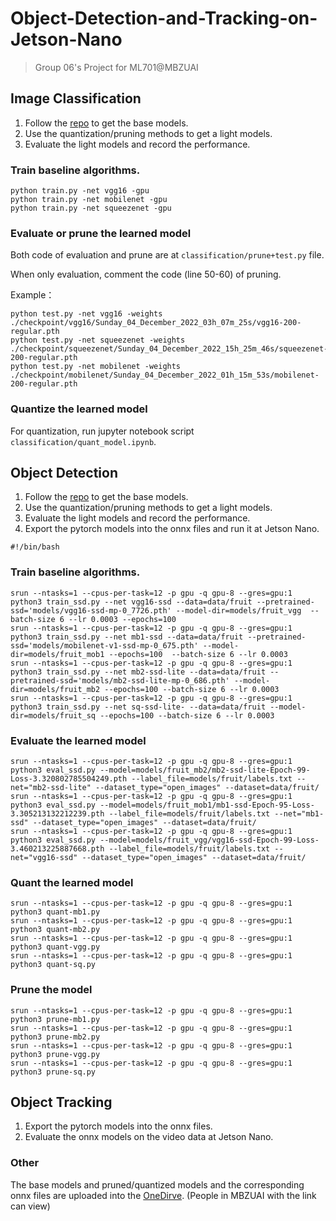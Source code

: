 # Object-Detection-and-Tracking-on-Jetson-Nano
> Group 06's Project for ML701@MBZUAI

## Image Classification

1) Follow the [repo](https://github.com/weiaicunzai/pytorch-cifar100) to get the base models.
2) Use the quantization/pruning methods to get a light models.
3) Evaluate the light models and record the performance.

### Train baseline algorithms.
```
python train.py -net vgg16 -gpu
python train.py -net mobilenet -gpu
python train.py -net squeezenet -gpu
```

### Evaluate or prune the learned model 
Both code of evaluation and prune are at `classification/prune+test.py` file. 

When only evaluation, comment the code (line 50-60) of pruning.

Example：
```
python test.py -net vgg16 -weights ./checkpoint/vgg16/Sunday_04_December_2022_03h_07m_25s/vgg16-200-regular.pth
python test.py -net squeezenet -weights ./checkpoint/squeezenet/Sunday_04_December_2022_15h_25m_46s/squeezenet-200-regular.pth
python test.py -net mobilenet -weights ./checkpoint/mobilenet/Sunday_04_December_2022_01h_15m_53s/mobilenet-200-regular.pth
```



### Quantize the learned model 
For quantization, run jupyter notebook script `classification/quant_model.ipynb`.



## Object Detection

1) Follow the [repo](https://github.com/dusty-nv/pytorch-ssd) to get the base models.
2) Use the quantization/pruning methods to get a light models.
3) Evaluate the light models and record the performance.
4) Export the pytorch models into the onnx files and run it at Jetson Nano.

```
#!/bin/bash
```

### Train baseline algorithms.
```
srun --ntasks=1 --cpus-per-task=12 -p gpu -q gpu-8 --gres=gpu:1 python3 train_ssd.py --net vgg16-ssd --data=data/fruit --pretrained-ssd='models/vgg16-ssd-mp-0_7726.pth' --model-dir=models/fruit_vgg  --batch-size 6 --lr 0.0003 --epochs=100
srun --ntasks=1 --cpus-per-task=12 -p gpu -q gpu-8 --gres=gpu:1 python3 train_ssd.py --net mb1-ssd --data=data/fruit --pretrained-ssd='models/mobilenet-v1-ssd-mp-0_675.pth' --model-dir=models/fruit_mob1 --epochs=100  --batch-size 6 --lr 0.0003
srun --ntasks=1 --cpus-per-task=12 -p gpu -q gpu-8 --gres=gpu:1 python3 train_ssd.py --net mb2-ssd-lite --data=data/fruit --pretrained-ssd='models/mb2-ssd-lite-mp-0_686.pth' --model-dir=models/fruit_mb2 --epochs=100 --batch-size 6 --lr 0.0003
srun --ntasks=1 --cpus-per-task=12 -p gpu -q gpu-8 --gres=gpu:1 python3 train_ssd.py --net sq-ssd-lite- --data=data/fruit --model-dir=models/fruit_sq --epochs=100 --batch-size 6 --lr 0.0003
```

### Evaluate the learned model 
```
srun --ntasks=1 --cpus-per-task=12 -p gpu -q gpu-8 --gres=gpu:1 python3 eval_ssd.py --model=models/fruit_mb2/mb2-ssd-lite-Epoch-99-Loss-3.320802785504249.pth --label_file=models/fruit/labels.txt --net="mb2-ssd-lite" --dataset_type="open_images" --dataset=data/fruit/
srun --ntasks=1 --cpus-per-task=12 -p gpu -q gpu-8 --gres=gpu:1 python3 eval_ssd.py --model=models/fruit_mob1/mb1-ssd-Epoch-95-Loss-3.305213132212239.pth --label_file=models/fruit/labels.txt --net="mb1-ssd" --dataset_type="open_images" --dataset=data/fruit/
srun --ntasks=1 --cpus-per-task=12 -p gpu -q gpu-8 --gres=gpu:1 python3 eval_ssd.py --model=models/fruit_vgg/vgg16-ssd-Epoch-99-Loss-3.460213225887668.pth --label_file=models/fruit/labels.txt --net="vgg16-ssd" --dataset_type="open_images" --dataset=data/fruit/
```

### Quant the learned model 
```
srun --ntasks=1 --cpus-per-task=12 -p gpu -q gpu-8 --gres=gpu:1 python3 quant-mb1.py
srun --ntasks=1 --cpus-per-task=12 -p gpu -q gpu-8 --gres=gpu:1 python3 quant-mb2.py
srun --ntasks=1 --cpus-per-task=12 -p gpu -q gpu-8 --gres=gpu:1 python3 quant-vgg.py
srun --ntasks=1 --cpus-per-task=12 -p gpu -q gpu-8 --gres=gpu:1 python3 quant-sq.py
```
### Prune the model 
```
srun --ntasks=1 --cpus-per-task=12 -p gpu -q gpu-8 --gres=gpu:1 python3 prune-mb1.py
srun --ntasks=1 --cpus-per-task=12 -p gpu -q gpu-8 --gres=gpu:1 python3 prune-mb2.py
srun --ntasks=1 --cpus-per-task=12 -p gpu -q gpu-8 --gres=gpu:1 python3 prune-vgg.py
srun --ntasks=1 --cpus-per-task=12 -p gpu -q gpu-8 --gres=gpu:1 python3 prune-sq.py
```


## Object Tracking

1) Export the pytorch models into the onnx files.
2) Evaluate the onnx models on the video data at Jetson Nano.


### Other

The base models and pruned/quantized models and the corresponding onnx files are uploaded into the [OneDirve](https://mbzuaiac-my.sharepoint.com/:f:/g/personal/zeyuan_yin_mbzuai_ac_ae/EhS7id5SfKdDnI7Ygcd_pHYBEt9hHw-c97kj_hIVhG6tSw?e=pNb4Df). (People in MBZUAI with the link can view)
